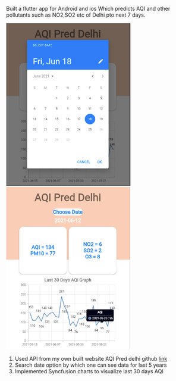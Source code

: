 Built a flutter app for Android and ios Which predicts AQI and other pollutants such as NO2,SO2 etc of Delhi pto next 7 days.

![screenshot](fapps.png)  ![screenshot](mainf.png)

1. Used API from my own built website AQI Pred delhi github [link](https://github.com/vc8006/aqi_pred)
2. Search date option by which one can see data for last 5 years 
3. Implemented Syncfusion charts to visualize last 30 days AQI 

